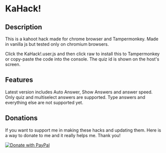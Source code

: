 
# KaHack!

## Description
This is a kahoot hack made for chrome browser and Tampermonkey. Made in vanilla js but tested only on chromium browsers.

Click the KaHack!.user.js and then click raw to install this to Tampermonkey or copy-paste the code into the console. The quiz id is shown on the host's screen.

## Features
Latest version includes Auto Answer, Show Answers and answer speed. Only quiz and multiselect answers are supported. Type answers and everything else are not supported yet.

## Donations
If you want to support me in making these hacks and updating them. Here is a way to donate to me and it really helps me. Thank you!

[![Donate with PayPal](https://raw.githubusercontent.com/jokeri2222/Kahoot-Hack/master/paypal-donate-button.png)]([https://www.paypal.com/cgi-bin/webscr?cmd=_s-xclick&hosted_button_id=QT54MSJR6QU7Y](https://www.paypal.com/donate/?hosted_button_id=GCSTRCWKJ6RTS)https://www.paypal.com/donate/?hosted_button_id=GCSTRCWKJ6RTS)
